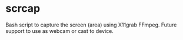 # scrcap
Bash script to capture the screen (area) using X11grab FFmpeg. Future support to use as webcam or cast to device.
